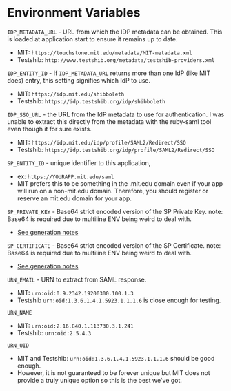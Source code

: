 # Environment Variables

`IDP_METADATA_URL` - URL from which the IDP metadata can be obtained. This is
  loaded at application start to ensure it remains up to date.
  - MIT: `https://touchstone.mit.edu/metadata/MIT-metadata.xml`
  - Testshib: `http://www.testshib.org/metadata/testshib-providers.xml`

`IDP_ENTITY_ID` - If `IDP_METADATA_URL` returns more than one IdP (like MIT
  does) entry, this setting signifies which IdP to use.
  - MIT: `https://idp.mit.edu/shibboleth`
  - Testshib: `https://idp.testshib.org/idp/shibboleth`

`IDP_SSO_URL` - the URL from the IdP metadata to use for authentication. I was
  unable to extract this directly from the metadata with the ruby-saml tool
  even though it for sure exists.
  - MIT: `https://idp.mit.edu/idp/profile/SAML2/Redirect/SSO`
  - Testshib: `https://idp.testshib.org/idp/profile/SAML2/Redirect/SSO`

`SP_ENTITY_ID` - unique identifier to this application,
  - ex: `https://YOURAPP.mit.edu/saml`
  - MIT prefers this to be something in the .mit.edu domain even if your
  app will run on a non-mit.edu domain. Therefore, you should register or
  reserve an mit.edu domain for your app.

`SP_PRIVATE_KEY` - Base64 strict encoded version of the SP Private Key.
  note: Base64 is required due to multiline ENV being weird to deal with.
  - [See generation notes](https://mitlibraries.github.io/touchstone_saml.html#generating-a-self-signed-certificate-for-touchstone)

`SP_CERTIFICATE` - Base64 strict encoded version of the SP Certificate.
  note: Base64 is required due to multiline ENV being weird to deal with.
  - [See generation notes](https://mitlibraries.github.io/touchstone_saml.html#generating-a-self-signed-certificate-for-touchstone)

`URN_EMAIL` - URN to extract from SAML response.
  - MIT: `urn:oid:0.9.2342.19200300.100.1.3`
  - Testshib `urn:oid:1.3.6.1.4.1.5923.1.1.1.6` is close enough for testing.

`URN_NAME`
  - MIT: `urn:oid:2.16.840.1.113730.3.1.241`
  - Testshib: `urn:oid:2.5.4.3`

`URN_UID`
  - MIT and Testshib: `urn:oid:1.3.6.1.4.1.5923.1.1.1.6` should be good enough.
  - However, it is not guaranteed to be forever unique but MIT does not provide a truly unique option so this is the best we've got.
